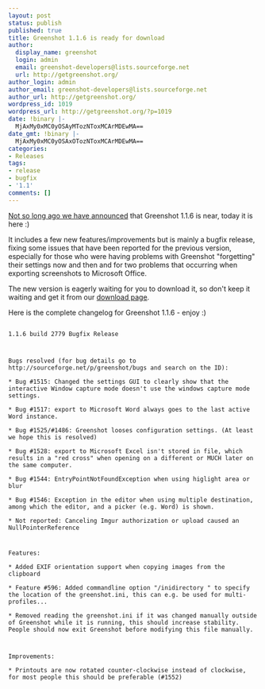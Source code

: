 ```yaml
---
layout: post
status: publish
published: true
title: Greenshot 1.1.6 is ready for download
author:
  display_name: greenshot
  login: admin
  email: greenshot-developers@lists.sourceforge.net
  url: http://getgreenshot.org/
author_login: admin
author_email: greenshot-developers@lists.sourceforge.net
author_url: http://getgreenshot.org/
wordpress_id: 1019
wordpress_url: http://getgreenshot.org/?p=1019
date: !binary |-
  MjAxMy0xMC0yOSAyMTozNToxMCArMDEwMA==
date_gmt: !binary |-
  MjAxMy0xMC0yOSAxOTozNToxMCArMDEwMA==
categories:
- Releases
tags:
- release
- bugfix
- '1.1'
comments: []
---
```

<p><a href="http://getgreenshot.org/2013/10/16/current-development-status-future-plans/" title="Current Development Status and Plans for the Future">Not so long ago we have announced</a> that Greenshot 1.1.6 is near, today it is here :)</p>
<p>It includes a few new features/improvements but is mainly a bugfix release, fixing some issues that have been reported for the previous version, especially for those who were having problems with Greenshot "forgetting" their settings now and then and for two problems that occurring when exporting screenshots to Microsoft Office.</p>
<p>The new version is eagerly waiting for you to download it, so don't keep it waiting and get it from our <a href="/downloads/">download page</a>.</p>
<p>Here is the complete changelog for Greenshot 1.1.6 - enjoy :)<br />
<code><br />
1.1.6 build 2779 Bugfix Release</p>
<p>Bugs resolved (for bug details go to http://sourceforge.net/p/greenshot/bugs and search on the ID):<br />
* Bug #1515: Changed the settings GUI to clearly show that the interactive Window capture mode doesn't use the windows capture mode settings.<br />
* Bug #1517: export to Microsoft Word always goes to the last active Word instance.<br />
* Bug #1525/#1486: Greenshot looses configuration settings. (At least we hope this is resolved)<br />
* Bug #1528: export to Microsoft Excel isn't stored in file, which results in a "red cross" when opening on a different or MUCH later on the same computer.<br />
* Bug #1544: EntryPointNotFoundException when using higlight area or blur<br />
* Bug #1546: Exception in the editor when using multiple destination, among which the editor, and a picker (e.g. Word) is shown.<br />
* Not reported: Canceling Imgur authorization or upload caused an NullPointerReference</p>
<p>Features:<br />
* Added EXIF orientation support when copying images from the clipboard<br />
* Feature #596: Added commandline option "/inidirectory <directory>" to specify the location of the greenshot.ini, this can e.g. be used for multi-profiles...<br />
* Removed reading the greenshot.ini if it was changed manually outside of Greenshot while it is running, this should increase stability. People should now exit Greenshot before modifying this file manually.</p>
<p>Improvements:<br />
* Printouts are now rotated counter-clockwise instead of clockwise, for most people this should be preferable (#1552)<br />
</code></p>
